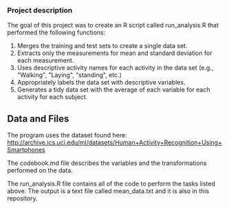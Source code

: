 ### Project description
The goal of this project was to create an R script called run_analysis.R that 
performed the following functions:
1. Merges the training and test sets to create a single data set.
2. Extracts only the measurements for mean and standard deviation for each measurement.
3. Uses descriptive activity names for each activity in the data set (e.g., "Walking", "Laying", "standing", etc.)
4. Appropriately labels the data set with descriptive variables.
5. Generates a tidy data set with the average of each variable for each activity for each subject.

## Data and Files
The program uses the dataset found here: http://archive.ics.uci.edu/ml/datasets/Human+Activity+Recognition+Using+Smartphones

The codebook.md file describes the variables and the transformations performed on the data. 

The run_analysis.R file contains all of the code to perform the tasks listed above. The output is a text file called mean_data.txt and it is also in this repository.
